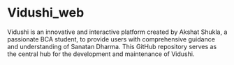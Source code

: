 # Vidushi_web
Vidushi is an innovative and interactive platform created by Akshat Shukla, a passionate BCA student, to provide users with comprehensive guidance and understanding of Sanatan Dharma. This GitHub repository serves as the central hub for the development and maintenance of Vidushi.
